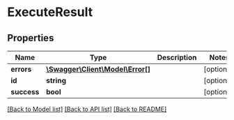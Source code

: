 # ExecuteResult

## Properties
Name | Type | Description | Notes
------------ | ------------- | ------------- | -------------
**errors** | [**\Swagger\Client\Model\Error[]**](Error.md) |  | [optional] 
**id** | **string** |  | [optional] 
**success** | **bool** |  | [optional] 

[[Back to Model list]](../README.md#documentation-for-models) [[Back to API list]](../README.md#documentation-for-api-endpoints) [[Back to README]](../README.md)



